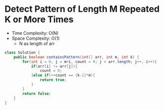 # Detect Pattern of Length M Repeated K or More Times

- Time Complexity: O(N)
- Space Complexity: O(1)
  - N as length of arr
```java
class Solution {
    public boolean containsPattern(int[] arr, int m, int k) {
        for(int i = 0, j = m+i, count = 0; j < arr.length; j++, i++){
            if(arr[i] != arr[j]){
                count = 0;
            }else if(++count == (k-1)*m){
                return true;
            }
        }        
        return false;
    }
}
```